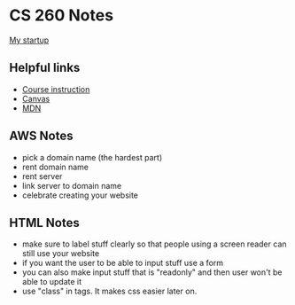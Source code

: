 # CS 260 Notes

[My startup](https://simon.cs260.click)

## Helpful links

- [Course instruction](https://github.com/webprogramming260)
- [Canvas](https://byu.instructure.com)
- [MDN](https://developer.mozilla.org)

## AWS Notes

- pick a domain name (the hardest part)
- rent domain name
- rent server
- link server to domain name
- celebrate creating your website

## HTML Notes

- make sure to label stuff clearly so that people using a screen reader can still use your website
- if you want the user to be able to input stuff use a form
- you can also make input stuff that is "readonly" and then user won't be able to update it
- use "class" in tags. It makes css easier later on.
